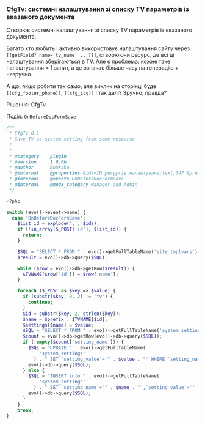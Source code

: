 
<meta http-equiv="Content-Type" content="text/html; charset=utf-8">
<h3>CfgTv: системні налаштування зі списку TV параметрів із вказаного документа</h3>
Створює системні налаштування зі списку TV параметрів із вказаного документа.
<p>Багато хто любить і активно використовує налаштування сайту через <code>[[getField? name=`tv_name` ...]]]</code>, створюючи ресурс, де всі ці налаштування зберігаються в TV. Але є проблема: кожне таке налаштування = 1 запит, а це означає більше часу на генерацію + незручно.</p>
<p>А що, якщо робити так само, але виклик на сторінці буде <code>[(cfg_footer_phone)]</code>, <code>[(cfg_icq)]</code> і так далі? Зручно, правда?</p>
<p>Рішення: CfgTv</p>
<p>Подія: <code>OnBeforeDocFormSave</code></p>

```php
/**
 * CfgTv 0.1
 * Save TV as system setting from some resourse 
 * 
 *
 * @category    plugin
 * @version     1.0.0b
 * @author      Bumkaka
 * @internal    @properties &ids=ID ресурсів налаштувань;text;347 &prefix=Префікс;text;cfg_
 * @internal    @events OnBeforeDocFormSave
 * @internal    @modx_category Manager and Admin
 */

<?php

switch (evo()->event->name) {
  case 'OnBeforeDocFormSave':
    $list_id = explode(',', $ids);
    if (!in_array($_POST['id'], $list_id)) {
      return;
    }

    $SQL = "SELECT * FROM " . evo()->getFullTableName('site_tmplvars') . ";";
    $result = evo()->db->query($SQL);

    while ($row = evo()->db->getRow($result)) {
      $TVNAME[$row['id']] = $row['name'];
    }

    foreach ($_POST as $key => $value) {
      if (substr($key, 0, 2) != 'tv') {
        continue;
      }
      $id = substr($key, 2, strlen($key));
      $name = $prefix . $TVNAME[$id];
      $settings[$name] = $value;
      $SQL = "SELECT * FROM " . evo()->getFullTableName('system_settings') . " WHERE `setting_name`='" . $name . "'";
      $count = evo()->db->getRow(evo()->db->query($SQL));
      if (!empty($count['setting_name'])) {
        $SQL = "UPDATE " . evo()->getFullTableName(
            'system_settings'
          ) . " SET `setting_value`='" . $value . "' WHERE `setting_name`='" . $name . "'";
        evo()->db->query($SQL);
      } else {
        $SQL = "INSERT into " . evo()->getFullTableName(
            'system_settings'
          ) . " SET `setting_name`='" . $name . "',`setting_value`='" . $value . "'";
        evo()->db->query($SQL);
      }
    }
    break;
}
```